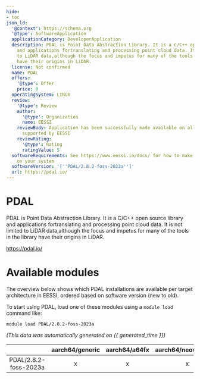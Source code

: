 ```yaml
---
hide:
- toc
json_ld:
  '@context': https://schema.org
  '@type': SoftwareApplication
  applicationCategory: DeveloperApplication
  description: PDAL is Point Data Abstraction Library. It is a C/C++ open source library
    and applications fortranslating and processing point cloud data. It is not limited
    to LiDAR data,although the focus and impetus for many of the tools in the library
    have their origins in LiDAR.
  license: Not confirmed
  name: PDAL
  offers:
    '@type': Offer
    price: 0
  operatingSystem: LINUX
  review:
    '@type': Review
    author:
      '@type': Organization
      name: EESSI
    reviewBody: Application has been successfully made available on all architectures
      supported by EESSI
    reviewRating:
      '@type': Rating
      ratingValue: 5
  softwareRequirements: See https://www.eessi.io/docs/ for how to make EESSI available
    on your system
  softwareVersion: '[''PDAL/2.8.2-foss-2023a'']'
  url: https://pdal.io/
---
```


PDAL
====


PDAL is Point Data Abstraction Library. It is a C/C++ open source library and applications fortranslating and processing point cloud data. It is not limited to LiDAR data,although the focus and impetus for many of the tools in the library have their origins in LiDAR.

https://pdal.io/
# Available modules


The overview below shows which PDAL installations are available per target architecture in EESSI, ordered based on software version (new to old).

To start using PDAL, load one of these modules using a `module load` command like:

```shell
module load PDAL/2.8.2-foss-2023a
```

*(This data was automatically generated on {{ generated_time }})*

| |aarch64/generic|aarch64/a64fx|aarch64/neoverse_n1|aarch64/neoverse_v1|aarch64/nvidia/grace|x86_64/generic|x86_64/amd/zen2|x86_64/amd/zen3|x86_64/amd/zen4|x86_64/intel/cascadelake|x86_64/intel/haswell|x86_64/intel/icelake|x86_64/intel/sapphirerapids|x86_64/intel/skylake_avx512|
| :---: | :---: | :---: | :---: | :---: | :---: | :---: | :---: | :---: | :---: | :---: | :---: | :---: | :---: | :---: |
|PDAL/2.8.2-foss-2023a|x|x|x|x|x|x|x|x|x|x|x|x|x|x|

